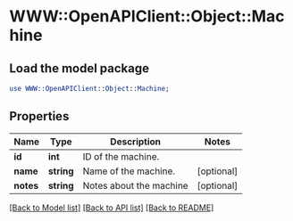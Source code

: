 # WWW::OpenAPIClient::Object::Machine

## Load the model package
```perl
use WWW::OpenAPIClient::Object::Machine;
```

## Properties
Name | Type | Description | Notes
------------ | ------------- | ------------- | -------------
**id** | **int** | ID of the machine. | 
**name** | **string** | Name of the machine. | [optional] 
**notes** | **string** | Notes about the machine | [optional] 

[[Back to Model list]](../README.md#documentation-for-models) [[Back to API list]](../README.md#documentation-for-api-endpoints) [[Back to README]](../README.md)


